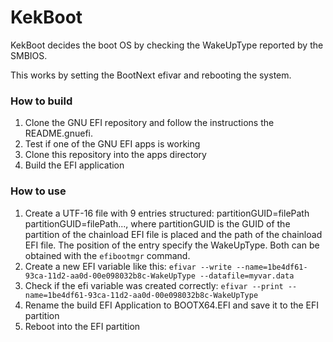 # KekBoot
KekBoot decides the boot OS by checking the WakeUpType reported by the SMBIOS.

This works by setting the BootNext efivar and rebooting the system.

### How to build
1. Clone the GNU EFI repository and follow the instructions the README.gnuefi.
2. Test if one of the GNU EFI apps is working
3. Clone this repository into the apps directory
4. Build the EFI application

### How to use
1. Create a UTF-16 file with 9 entries structured: partitionGUID=filePath partitionGUID=filePath...,
    where partitionGUID is the GUID of the partition of the chainload EFI file is placed and
    the path of the chainload EFI file. The position of the entry specify the WakeUpType.
    Both can be obtained with the `efibootmgr` command.
2. Create a new EFI variable like this:
    `efivar --write --name=1be4df61-93ca-11d2-aa0d-00e098032b8c-WakeUpType --datafile=myvar.data`
3. Check if the efi variable was created correctly:
    `efivar --print --name=1be4df61-93ca-11d2-aa0d-00e098032b8c-WakeUpType`
4. Rename the build EFI Application to BOOTX64.EFI and save it to the EFI partition
5. Reboot into the EFI partition

